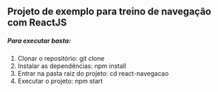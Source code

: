 <h2>Projeto de exemplo para treino de navegação com ReactJS</h2>

<h5>Para executar basta:</h5>

<ol>
    <li>Clonar o repositório: git clone</li>
    <li>Instalar as dependências: npm install</li>
    <li>Entrar na pasta raiz do projeto: cd react-navegacao</li>
    <li>Executar o projeto: npm start</li>
</ol>